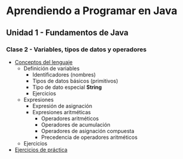 # Aprendiendo a Programar en Java
## Unidad 1 - Fundamentos de Java
### Clase 2 - Variables, tipos de datos y operadores
- [Conceptos del lenguaje](conceptos_lenguaje.ipynb)
  - Definición de variables
    - Identificadores (nombres)
    - Tipos de datos básicos (primitivos)
    - Tipo de dato especial **String**
    - Ejercicios
  - Expresiones
    - Expresión de asignación
    - Expresiones aritméticas
      - Operadores aritméticos
      - Operadores de acumulación
      - Operadores de asignación compuesta
      - Precedencia de operadores aritméticos
  - Ejercicios
- [Ejercicios de práctica](ejercicios.md)
